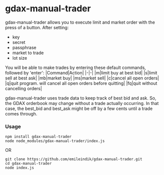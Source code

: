 # gdax-manual-trader
gdax-manual-trader allows you to execute limit and market order with the press of a button. After setting:
* key
* secret
* passphrase
* market to trade
* lot size

You will be able to make trades by entering these default commands, followed by 'enter':
|Command|Action|
|-|-|
|m|limit buy at best bid|
|s|limit sell at best ask|
|mb|market buy|
|ms|market sell|
|c|cancel all open orders|
|q|quit program. will cancel all open orders before quitting|
|fq|quit without cancelling orders|

gdax-manual-trader uses trade data to keep track of best bid and ask. So, the GDAX orderbook may change without a trade actually occurring. In that case, the best_bid and best_ask might be off by a few cents until a trade comes through.

### Usage
```
npm install gdax-manual-trader
node node_modules/gdax-manual-trader/index.js
```
OR
```
git clone https://github.com/emileindik/gdax-manual-trader.git
cd gdax-manual-trader
node index.js
```
